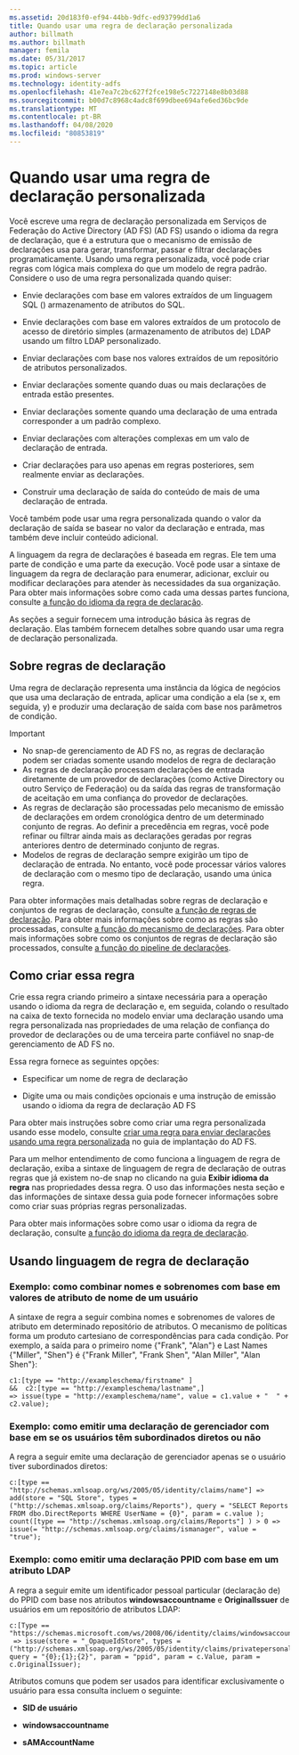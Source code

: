 ```yaml
---
ms.assetid: 20d183f0-ef94-44bb-9dfc-ed93799dd1a6
title: Quando usar uma regra de declaração personalizada
author: billmath
ms.author: billmath
manager: femila
ms.date: 05/31/2017
ms.topic: article
ms.prod: windows-server
ms.technology: identity-adfs
ms.openlocfilehash: 41e7ea7c2bc627f2fce198e5c7227148e8b03d88
ms.sourcegitcommit: b00d7c8968c4adc8f699dbee694afe6ed36bc9de
ms.translationtype: MT
ms.contentlocale: pt-BR
ms.lasthandoff: 04/08/2020
ms.locfileid: "80853819"
---
```

# <a name="when-to-use-a-custom-claim-rule"></a>Quando usar uma regra de declaração personalizada
Você escreve uma regra de declaração personalizada em Serviços de Federação do Active Directory (AD FS) \(AD FS\) usando o idioma da regra de declaração, que é a estrutura que o mecanismo de emissão de declarações usa para gerar, transformar, passar e filtrar declarações programaticamente. Usando uma regra personalizada, você pode criar regras com lógica mais complexa do que um modelo de regra padrão. Considere o uso de uma regra personalizada quando quiser:  
  
-   Envie declarações com base em valores extraídos de um linguagem SQL \(\) armazenamento de atributos do SQL.  
  
-   Envie declarações com base em valores extraídos de um protocolo de acesso de diretório simples \(armazenamento de atributos de\) LDAP usando um filtro LDAP personalizado.  
  
-   Enviar declarações com base nos valores extraídos de um repositório de atributos personalizados.  
  
-   Enviar declarações somente quando duas ou mais declarações de entrada estão presentes.  
  
-   Enviar declarações somente quando uma declaração de uma entrada corresponder a um padrão complexo.  
  
-   Enviar declarações com alterações complexas em um valo de declaração de entrada.  
  
-   Criar declarações para uso apenas em regras posteriores, sem realmente enviar as declarações.  
  
-   Construir uma declaração de saída do conteúdo de mais de uma declaração de entrada.  
  
Você também pode usar uma regra personalizada quando o valor da declaração de saída se basear no valor da declaração e entrada, mas também deve incluir conteúdo adicional.  
  
A linguagem da regra de declarações é baseada em regras. Ele tem uma parte de condição e uma parte da execução. Você pode usar a sintaxe de linguagem da regra de declaração para enumerar, adicionar, excluir ou modificar declarações para atender às necessidades da sua organização. Para obter mais informações sobre como cada uma dessas partes funciona, consulte [a função do idioma da regra de declaração](The-Role-of-the-Claim-Rule-Language.md).  
  
As seções a seguir fornecem uma introdução básica às regras de declaração. Elas também fornecem detalhes sobre quando usar uma regra de declaração personalizada.  
  
## <a name="about-claim-rules"></a>Sobre regras de declaração  
Uma regra de declaração representa uma instância da lógica de negócios que usa uma declaração de entrada, aplicar uma condição a ela \(se x, em seguida, y\) e produzir uma declaração de saída com base nos parâmetros de condição.  
  
> [!IMPORTANT]  
> -   No snap\-de gerenciamento de AD FS no, as regras de declaração podem ser criadas somente usando modelos de regra de declaração  
> -   As regras de declaração processam declarações de entrada diretamente de um provedor de declarações \(como Active Directory ou outro Serviço de Federação\) ou da saída das regras de transformação de aceitação em uma confiança do provedor de declarações.  
> -   As regras de declaração são processadas pelo mecanismo de emissão de declarações em ordem cronológica dentro de um determinado conjunto de regras. Ao definir a precedência em regras, você pode refinar ou filtrar ainda mais as declarações geradas por regras anteriores dentro de determinado conjunto de regras.  
> -   Modelos de regras de declaração sempre exigirão um tipo de declaração de entrada. No entanto, você pode processar vários valores de declaração com o mesmo tipo de declaração, usando uma única regra.  
  
Para obter informações mais detalhadas sobre regras de declaração e conjuntos de regras de declaração, consulte [a função de regras de declaração](The-Role-of-Claim-Rules.md). Para obter mais informações sobre como as regras são processadas, consulte [a função do mecanismo de declarações](The-Role-of-the-Claims-Engine.md). Para obter mais informações sobre como os conjuntos de regras de declaração são processados, consulte [a função do pipeline de declarações](The-Role-of-the-Claims-Pipeline.md).  
  
## <a name="how-to-create-this-rule"></a>Como criar essa regra  
Crie essa regra criando primeiro a sintaxe necessária para a operação usando o idioma da regra de declaração e, em seguida, colando o resultado na caixa de texto fornecida no modelo enviar uma declaração usando uma regra personalizada nas propriedades de uma relação de confiança do provedor de declarações ou de uma terceira parte confiável no snap\-de gerenciamento de AD FS no.  
  
Essa regra fornece as seguintes opções:  
  
-   Especificar um nome de regra de declaração  
  
-   Digite uma ou mais condições opcionais e uma instrução de emissão usando o idioma da regra de declaração AD FS  
  
Para obter mais instruções sobre como criar uma regra personalizada usando esse modelo, consulte [criar uma regra para enviar declarações usando uma regra personalizada](https://technet.microsoft.com/library/dd807049.aspx) no guia de implantação do AD FS.  
  
Para um melhor entendimento de como funciona a linguagem de regra de declaração, exiba a sintaxe de linguagem de regra de declaração de outras regras que já existem no\-de snap no clicando na guia **Exibir idioma da regra** nas propriedades dessa regra. O uso das informações nesta seção e das informações de sintaxe dessa guia pode fornecer informações sobre como criar suas próprias regras personalizadas.  
  
Para obter mais informações sobre como usar o idioma da regra de declaração, consulte [a função do idioma da regra de declaração](The-Role-of-the-Claim-Rule-Language.md).  
  
## <a name="using-the-claim-rule-language"></a>Usando linguagem de regra de declaração  
  
### <a name="example-how-to-combine-first-and-last-names-based-on-a-users-name-attribute-values"></a>Exemplo: como combinar nomes e sobrenomes com base em valores de atributo de nome de um usuário  
A sintaxe de regra a seguir combina nomes e sobrenomes de valores de atributo em determinado repositório de atributos. O mecanismo de políticas forma um produto cartesiano de correspondências para cada condição. Por exemplo, a saída para o primeiro nome {"Frank", "Alan"} e Last Names {"Miller", "Shen"} é {"Frank Miller", "Frank Shen", "Alan Miller", "Alan Shen"}:  
  
```  
c1:[type == "http://exampleschema/firstname" ]  
&&  c2:[type == "http://exampleschema/lastname",]   
=> issue(type = "http://exampleschema/name", value = c1.value + "  " + c2.value);  
```  
  
### <a name="example-how-to-issue-a-manager-claim-based-on-whether-users-have-direct-reports"></a>Exemplo: como emitir uma declaração de gerenciador com base em se os usuários têm subordinados diretos ou não  
A regra a seguir emite uma declaração de gerenciador apenas se o usuário tiver subordinados diretos:  
  
```  
c:[type == "http://schemas.xmlsoap.org/ws/2005/05/identity/claims/name"] => add(store = "SQL Store", types = ("http://schemas.xmlsoap.org/claims/Reports"), query = "SELECT Reports FROM dbo.DirectReports WHERE UserName = {0}", param = c.value );  
count([type == "http://schemas.xmlsoap.org/claims/Reports"] ) > 0 => issue(= "http://schemas.xmlsoap.org/claims/ismanager", value = "true");  
```  
  
### <a name="example-how-to-issue-a-ppid-claim-based-on-an-ldap-attribute"></a>Exemplo: como emitir uma declaração PPID com base em um atributo LDAP  
A regra a seguir emite um identificador pessoal particular \(declaração de\) do PPID com base nos atributos **windowsaccountname** e **OriginalIssuer** de usuários em um repositório de atributos LDAP:  
  
```  
c:[Type == "https://schemas.microsoft.com/ws/2008/06/identity/claims/windowsaccountname"]  
 => issue(store = "_OpaqueIdStore", types = ("http://schemas.xmlsoap.org/ws/2005/05/identity/claims/privatepersonalidentifier"), query = "{0};{1};{2}", param = "ppid", param = c.Value, param = c.OriginalIssuer);  
```  
  
Atributos comuns que podem ser usados para identificar exclusivamente o usuário para essa consulta incluem o seguinte:  
  
-   **SID de usuário**  
  
-   **windowsaccountname**  
  
-   **sAMAccountName**  
  

